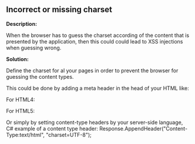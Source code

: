 
Incorrect or missing charset 
-------

**Description:**

When the browser has to guess the charset according of the content that is presented by 
the application, then this could could lead to XSS injections when guessing wrong.



**Solution:**

Define the charset for al your pages in order to prevent the browser for guessing 
the content types.

This could be done by adding a meta header in the head of your HTML like:

For HTML4:
<meta http-equiv="Content-Type" content="text/html;charset=ISO-8859-1">

For HTML5:
<meta charset="UTF-8"> 

Or simply by setting content-type headers by your server-side language,
C# example of a content type header:
Response.AppendHeader("Content-Type:text/html", "charset=UTF-8");

	